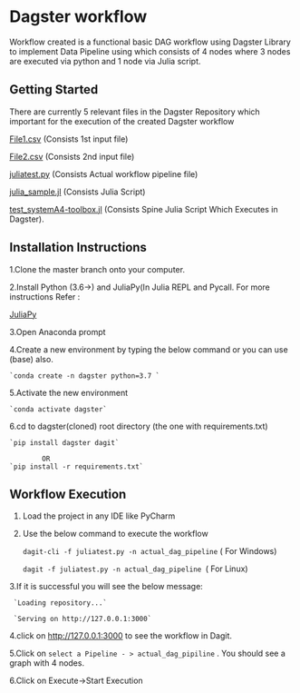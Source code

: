 # Dagster workflow
Workflow created is a functional  basic DAG workflow using Dagster Library to implement Data Pipeline using which consists of 4 nodes where 3 nodes are executed via python and 1 node via Julia script.

## Getting Started
There are currently 5 relevant files in the Dagster Repository which important for the execution of the created Dagster workflow

[File1.csv](https://github.com/achintamiri/dagster/blob/master/file1.csv)  (Consists 1st input file)

[File2.csv](https://github.com/achintamiri/dagster/blob/master/file2.csv) (Consists 2nd input file)

[juliatest.py](https://github.com/achintamiri/dagster/blob/master/juliatest.py) (Consists Actual workflow pipeline file)

[julia_sample.jl](https://github.com/achintamiri/dagster/blob/master/julia_sample.jl) (Consists Julia Script)

[test_systemA4-toolbox.jl](https://github.com/achintamiri/dagster/blob/master/test_systemA4-toolbox.jl) (Consists Spine Julia Script Which Executes in Dagster).

## Installation Instructions
1.Clone the master branch  onto your computer.

2.Install Python (3.6->) and JuliaPy(In Julia REPL and Pycall. For more instructions Refer : 

[JuliaPy](https://github.com/JuliaPy/pyjulia) 

3.Open Anaconda prompt

4.Create a new environment by typing the below command or you can use (base) also.

    `conda create -n dagster python=3.7 `

5.Activate the new environment

    `conda activate dagster`

6.cd to dagster(cloned) root directory (the one with requirements.txt)

    `pip install dagster dagit`

            OR
    `pip install -r requirements.txt`
    
 ## Workflow Execution

1. Load the project in any IDE like PyCharm

2. Use the below command to execute the workflow

    `dagit-cli -f juliatest.py -n actual_dag_pipeline`  ( For Windows)
    
    `dagit -f juliatest.py -n actual_dag_pipeline `( For Linux)

3.If it is successful you will see the below message:

     `Loading repository...`
     
     `Serving on http://127.0.0.1:3000` 

4.click on http://127.0.0.1:3000 to see the workflow in Dagit.

5.Click on `select a Pipeline - > actual_dag_pipiline` . You should see a graph with 4 nodes.

6.Click on Execute->Start Execution 


